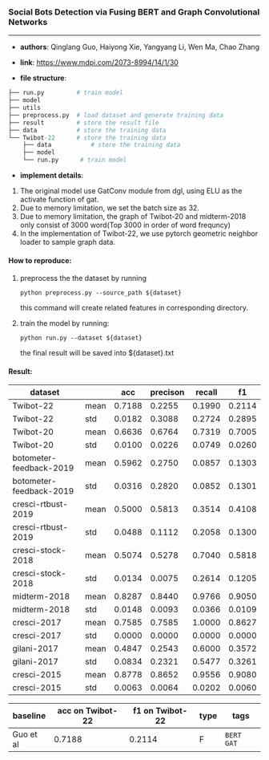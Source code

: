 ### Social Bots Detection via Fusing BERT and Graph Convolutional Networks

---

- **authors**: Qinglang Guo, Haiyong Xie, Yangyang Li, Wen Ma, Chao Zhang

- **link**: https://www.mdpi.com/2073-8994/14/1/30

- **file structure**: 

```python
├── run.py         # train model
├── model
├── utils
├── preprocess.py  # load dataset and generate training data
├── result         # store the result file
├── data           # store the training data
└── Twibot-22      # store the training data
    ├── data           # store the training data
    ├── model
    └── run.py      # train model
```

- **implement details**: 
1. The original model use GatConv module from dgl, using ELU as the activate function of gat.
2. Due to memory limitation, we set the batch size as 32.
3. Due to memory limitation, the graph of Twibot-20 and midterm-2018 only consist of 3000 word(Top 3000 in order of word frequncy)
4. In the implementation of Twibot-22, we use pytorch geometric neighbor loader to sample graph data.

  

#### How to reproduce:

1. preprocess the the dataset by running 

   `python preprocess.py --source_path ${dataset}`

   this command will create related features in corresponding directory.

2. train the model by running:

   `python run.py --dataset ${dataset}`

   the final result will be saved into ${dataset}.txt



#### Result:

| dataset                   |      | acc    | precison | recall | f1     |
| ------------------------- | ---- | ------ | -------- | ------ | ------ |
| Twibot-22                 | mean | 0.7188 |  0.2255  | 0.1990 | 0.2114 |
| Twibot-22                 | std  | 0.0182 |  0.3088  | 0.2724 | 0.2895 |
| Twibot-20                 | mean | 0.6636 |  0.6764  | 0.7319 | 0.7005 |
| Twibot-20                 | std  | 0.0100 |  0.0226  | 0.0749 | 0.0260 |
| botometer-feedback-2019   | mean | 0.5962 |  0.2750  | 0.0857 | 0.1303 |
| botometer-feedback-2019   | std  | 0.0316 |  0.2820  | 0.0852 | 0.1301 |
| cresci-rtbust-2019        | mean | 0.5000 |  0.5813  | 0.3514 | 0.4108 |
| cresci-rtbust-2019        | std  | 0.0488 |  0.1112  | 0.2058 | 0.1300 |
| cresci-stock-2018         | mean | 0.5074 |  0.5278  | 0.7040 | 0.5818 |
| cresci-stock-2018         | std  | 0.0134 |  0.0075  | 0.2614 | 0.1205 |
| midterm-2018              | mean | 0.8287 |  0.8440  | 0.9766 | 0.9050 |
| midterm-2018              | std  | 0.0148 |  0.0093  | 0.0366 | 0.0109 |
| cresci-2017               | mean | 0.7585 |  0.7585  | 1.0000 | 0.8627 |
| cresci-2017               | std  | 0.0000 |  0.0000  | 0.0000 | 0.0000 |
| gilani-2017               | mean | 0.4847 |  0.2543  | 0.6000 | 0.3572 |
| gilani-2017               | std  | 0.0834 |  0.2321  | 0.5477 | 0.3261 |
| cresci-2015               | mean | 0.8778 |  0.8652  | 0.9556 | 0.9080 |
| cresci-2015               | std  | 0.0063 |  0.0064  | 0.0202 | 0.0060 |


| baseline  | acc on Twibot-22 | f1 on Twibot-22 | type |   tags   |
| --------  | ---------------- | --------------- | ---- | -------- |
| Guo et al |  0.7188          |     0.2114      |  F   |`BERT GAT`|

